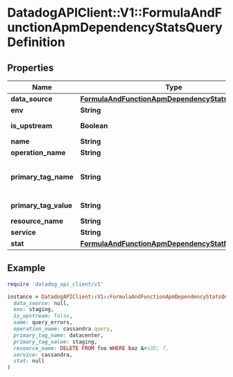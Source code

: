 # DatadogAPIClient::V1::FormulaAndFunctionApmDependencyStatsQueryDefinition

## Properties

| Name | Type | Description | Notes |
| ---- | ---- | ----------- | ----- |
| **data_source** | [**FormulaAndFunctionApmDependencyStatsDataSource**](FormulaAndFunctionApmDependencyStatsDataSource.md) |  |  |
| **env** | **String** | APM environment. |  |
| **is_upstream** | **Boolean** | Determines whether stats for upstream or downstream dependencies should be queried. | [optional] |
| **name** | **String** | Name of query to use in formulas. |  |
| **operation_name** | **String** | Name of operation on service. |  |
| **primary_tag_name** | **String** | The name of the second primary tag used within APM; required when &#x60;primary_tag_value&#x60; is specified. See https://docs.datadoghq.com/tracing/guide/setting_primary_tags_to_scope/#add-a-second-primary-tag-in-datadog. | [optional] |
| **primary_tag_value** | **String** | Filter APM data by the second primary tag. &#x60;primary_tag_name&#x60; must also be specified. | [optional] |
| **resource_name** | **String** | APM resource. |  |
| **service** | **String** | APM service. |  |
| **stat** | [**FormulaAndFunctionApmDependencyStatName**](FormulaAndFunctionApmDependencyStatName.md) |  |  |

## Example

```ruby
require 'datadog_api_client/v1'

instance = DatadogAPIClient::V1::FormulaAndFunctionApmDependencyStatsQueryDefinition.new(
  data_source: null,
  env: staging,
  is_upstream: false,
  name: query_errors,
  operation_name: cassandra.query,
  primary_tag_name: datacenter,
  primary_tag_value: staging,
  resource_name: DELETE FROM foo WHERE baz &#x3D; ?,
  service: cassandra,
  stat: null
)
```

